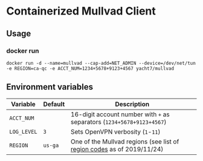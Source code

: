 # Containerized Mullvad Client

## Usage
### docker run
```
docker run -d --name=mullvad --cap-add=NET_ADMIN --device=/dev/net/tun -e REGION=ca-qc -e ACCT_NUM=1234+5678+9123+4567 yacht7/mullvad
```

## Environment variables

| Variable | Default | Description |
| --- | --- | --- |
| `ACCT_NUM` | | 16-digit account number with `+` as separators (`1234+5678+9123+4567`) |
| `LOG_LEVEL` | `3` | Sets OpenVPN verbosity (`1`-`11`) |
| `REGION` | `us-ga` | One of the Mullvad regions (see list of [region codes](region_codes) as of 2019/11/24) |

